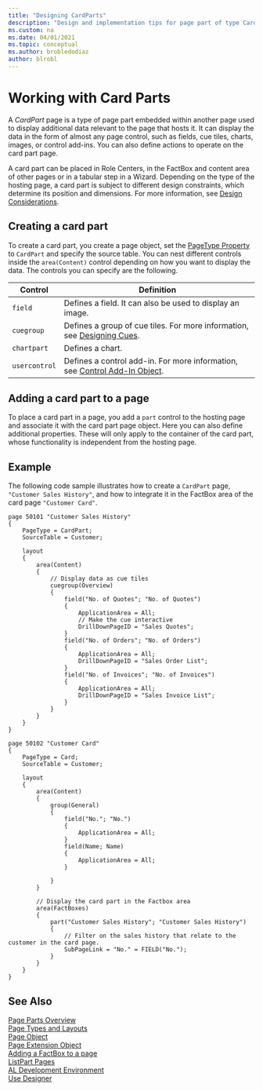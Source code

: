 ```yaml
---
title: "Designing CardParts"
description: "Design and implementation tips for page part of type CardPart."
ms.custom: na
ms.date: 04/01/2021
ms.topic: conceptual
ms.author: brobledodiaz
author: blrobl
---
```


# Working with Card Parts

A *CardPart* page is a type of page part embedded within another page used to display additional data relevant to the page that hosts it. It can display the data in the form of almost any page control, such as fields, cue tiles, charts, images, or control add-ins. You can also define actions to operate on the card part page. 

A card part can be placed in Role Centers, in the FactBox and content area of other pages or in a tabular step in a Wizard. Depending on the type of the hosting page, a card part is subject to different design constraints, which determine its position and dimensions. For more information, see [Design Considerations](devenv-designing-parts.md#design-considerations).

## Creating a card part

To create a card part, you create a page object, set the [PageType Property](properties/devenv-pagetype-property.md) to `CardPart` and specify the source table. You can nest different controls inside the `area(Content)` control depending on how you want to display the data. The controls you can specify are the following.

|Control|Definition|
|---|---|
|`field`|Defines a field. It can also be used to display an image.|
|`cuegroup`|Defines a group of cue tiles. For more information, see [Designing Cues](devenv-cues-action-tiles.md#CueDesign).|
|`chartpart`|Defines a chart.|
|`usercontrol`|Defines a control add-in. For more information, see [Control Add-In Object](devenv-control-addin-object.md).

## Adding a card part to a page

To place a card part in a page, you add a `part` control to the hosting page and associate it with the card part page object. Here you can also define additional properties. These will only apply to the container of the card part, whose functionality is independent from the hosting page.


## Example

The following code sample illustrates how to create a `CardPart` page, `"Customer Sales History"`, and how to integrate it in the FactBox area of the card page `"Customer Card"`. 

```AL
page 50101 "Customer Sales History"
{
    PageType = CardPart;
    SourceTable = Customer;

    layout
    {
        area(Content)
        {
            // Display data as cue tiles
            cuegroup(Overview)
            {
                field("No. of Quotes"; "No. of Quotes")
                {
                    ApplicationArea = All;
                    // Make the cue interactive
                    DrillDownPageID = "Sales Quotes";
                }
                field("No. of Orders"; "No. of Orders")
                {
                    ApplicationArea = All;
                    DrillDownPageID = "Sales Order List";
                }
                field("No. of Invoices"; "No. of Invoices")
                {
                    ApplicationArea = All;
                    DrillDownPageID = "Sales Invoice List";
                }
            }
        }
    }
}

page 50102 "Customer Card"
{
    PageType = Card;
    SourceTable = Customer;

    layout
    {
        area(Content)
        {
            group(General)
            {
                field("No."; "No.")
                {
                    ApplicationArea = All;
                }
                field(Name; Name)
                {
                    ApplicationArea = All;
                }

            }
        }
        
        // Display the card part in the Factbox area
        area(FactBoxes)
        {
            part("Customer Sales History"; "Customer Sales History")
            {
                // Filter on the sales history that relate to the customer in the card page.
                SubPageLink = "No." = FIELD("No.");
            }
        }
    }
}
```

## See Also

[Page Parts Overview](devenv-designing-parts.md)  
[Page Types and Layouts](devenv-page-types-and-layouts.md)  
[Page Object](devenv-page-object.md)   
[Page Extension Object](devenv-page-ext-object.md)    
[Adding a FactBox to a page](devenv-adding-a-factbox-to-page.md)   
[ListPart Pages](devenv-designing-listparts.md)   
[AL Development Environment](devenv-reference-overview.md)  
[Use Designer](devenv-inclient-designer.md)  

